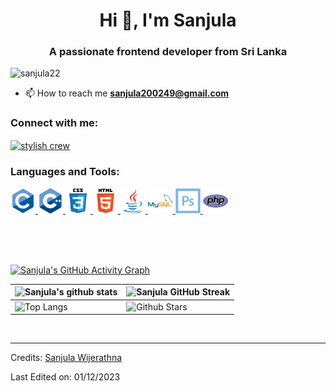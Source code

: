 <h1 align="center">Hi 👋, I'm Sanjula</h1>
<h3 align="center">A passionate frontend developer from Sri Lanka</h3>

<p align="left"> <img src="https://komarev.com/ghpvc/?username=sanjula22&label=Profile%20views&color=0e75b6&style=flat" alt="sanjula22" /> </p>

- 📫 How to reach me **sanjula200249@gmail.com**

<h3 align="left">Connect with me:</h3>
<p align="left">
<a href="https://youtube.com/@stylishcrew3347" target="blank"><img align="center" src="https://raw.githubusercontent.com/rahuldkjain/github-profile-readme-generator/master/src/images/icons/Social/youtube.svg" alt="stylish crew" height="30" width="40" /></a>
</p>

<h3 align="left">Languages and Tools:</h3>
<p align="left"> </a> <a href="https://www.cprogramming.com/" target="_blank" rel="noreferrer"> <img src="https://raw.githubusercontent.com/devicons/devicon/master/icons/c/c-original.svg" alt="c" width="40" height="40"/> </a> <a href="https://www.w3schools.com/cpp/" target="_blank" rel="noreferrer"> <img src="https://raw.githubusercontent.com/devicons/devicon/master/icons/cplusplus/cplusplus-original.svg" alt="cplusplus" width="40" height="40"/> </a> <a href="https://www.w3schools.com/css/" target="_blank" rel="noreferrer"> <img src="https://raw.githubusercontent.com/devicons/devicon/master/icons/css3/css3-original-wordmark.svg" alt="css3" width="40" height="40"/> </a> <a href="https://www.w3.org/html/" target="_blank" rel="noreferrer"> <img src="https://raw.githubusercontent.com/devicons/devicon/master/icons/html5/html5-original-wordmark.svg" alt="html5" width="40" height="40"/> </a> <a href="https://www.java.com" target="_blank" rel="noreferrer"> <img src="https://raw.githubusercontent.com/devicons/devicon/master/icons/java/java-original.svg" alt="java" width="40" height="40"/> </a> <a href="https://www.mysql.com/" target="_blank" rel="noreferrer"> <img src="https://raw.githubusercontent.com/devicons/devicon/master/icons/mysql/mysql-original-wordmark.svg" alt="mysql" width="40" height="40"/> </a> <a href="https://www.photoshop.com/en" target="_blank" rel="noreferrer"> <img src="https://raw.githubusercontent.com/devicons/devicon/master/icons/photoshop/photoshop-line.svg" alt="photoshop" width="40" height="40"/> </a> <a href="https://www.php.net" target="_blank" rel="noreferrer"> <img src="https://raw.githubusercontent.com/devicons/devicon/master/icons/php/php-original.svg" alt="php" width="40" height="40"/> </a> </p>
<br>
<br>
<br>
  
[![Sanjula's GitHub Activity Graph](https://activity-graph.herokuapp.com/graph?username=Sanjula22&theme=tokyonight)](https://git.io/praveenscience)

| ![Sanjula's github stats](https://github-readme-stats.vercel.app/api?username=Sanjula22&show_icons=true&theme=tokyonight) | ![Sanjula GitHub Streak](https://github-readme-streak-stats.herokuapp.com/?user=Sanjula22&theme=tokyonight) |
| --- | --- |
| ![Top Langs](https://github-readme-stats.vercel.app/api/top-langs/?username=Sanjula22&theme=tokyonight) | ![Github Stars](https://github-readme-stats.vercel.app/api?username=Sanjula22&show_icons=true&locale=en&count_private=true&hide_rank=true&custom_title=My%20GitHub%20Stats&disable_animations=true&theme=tokyonight) |




<br>


-----
Credits: [Sanjula Wijerathna](https://github.com/Sanjula22)

Last Edited on: 01/12/2023
